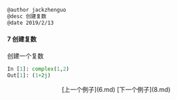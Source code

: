 ```markdown
@author jackzhenguo
@desc 创建复数
@date 2019/2/13
```

#### 7  创建复数

创建一个复数

```python
In [1]: complex(1,2)
Out[1]: (1+2j)
```


<center>[上一个例子](6.md)    [下一个例子](8.md)</center>
